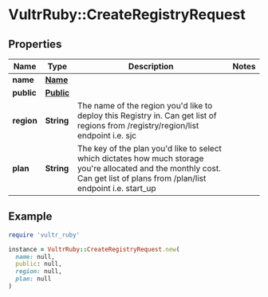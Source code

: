 # VultrRuby::CreateRegistryRequest

## Properties

| Name | Type | Description | Notes |
| ---- | ---- | ----------- | ----- |
| **name** | [**Name**](Name.md) |  |  |
| **public** | [**Public**](Public.md) |  |  |
| **region** | **String** | The name of the region you&#39;d like to deploy this Registry in. Can get list of regions from /registry/region/list endpoint i.e. sjc |  |
| **plan** | **String** | The key of the plan you&#39;d like to select which dictates how much storage you&#39;re allocated and the monthly cost. Can get list of plans from /plan/list endpoint i.e. start_up |  |

## Example

```ruby
require 'vultr_ruby'

instance = VultrRuby::CreateRegistryRequest.new(
  name: null,
  public: null,
  region: null,
  plan: null
)
```

